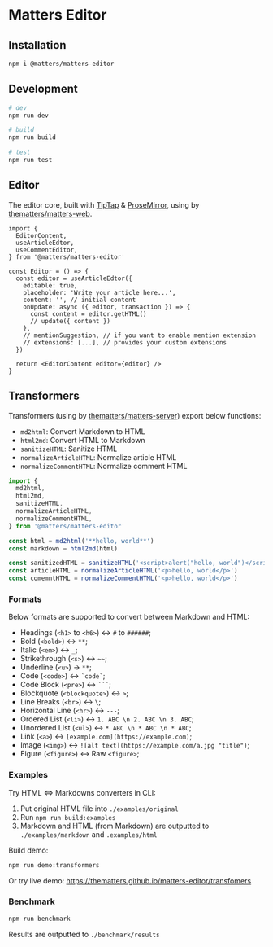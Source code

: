 # Matters Editor

## Installation

```bash
npm i @matters/matters-editor
```

## Development

```bash
# dev
npm run dev

# build
npm run build

# test
npm run test
```

## Editor

The editor core, built with [TipTap](https://tiptap.dev) & [ProseMirror](https://prosemirror.net/), using by [thematters/matters-web](https://github.com/thematters/matters-web).

```tsx
import {
  EditorContent,
  useArticleEdtor,
  useCommentEditor,
} from '@matters/matters-editor'

const Editor = () => {
  const editor = useArticleEdtor({
    editable: true,
    placeholder: 'Write your article here...',
    content: '', // initial content
    onUpdate: async ({ editor, transaction }) => {
      const content = editor.getHTML()
      // update({ content })
    },
    // mentionSuggestion, // if you want to enable mention extension
    // extensions: [...], // provides your custom extensions
  })

  return <EditorContent editor={editor} />
}
```

## Transformers

Transformers (using by [thematters/matters-server](https://github.com/thematters/matters-server)) export below functions:

- `md2html`: Convert Markdown to HTML
- `html2md`: Convert HTML to Markdown
- `sanitizeHTML`: Sanitize HTML
- `normalizeArticleHTML`: Normalize article HTML
- `normalizeCommentHTML`: Normalize comment HTML

```ts
import {
  md2html,
  html2md,
  sanitizeHTML,
  normalizeArticleHTML,
  normalizeCommentHTML,
} from '@matters/matters-editor'

const html = md2html('**hello, world**')
const markdown = html2md(html)

const sanitizedHTML = sanitizeHTML('<script>alert("hello, world")</script>')
const articleHTML = normalizeArticleHTML('<p>hello, world</p>')
const comemntHTML = normalizeCommentHTML('<p>hello, world</p>')
```

### Formats

Below formats are supported to convert between Markdown and HTML:

- Headings (`<h1>` to `<h6>`) <-> `#` to `######`;
- Bold (`<bold>`) <-> `**`;
- Italic (`<em>`) <-> `_`;
- Strikethrough (`<s>`) <-> `~~`;
- Underline (`<u>`) -> `**`;
- Code (`<code>`) <-> `` `code` ``;
- Code Block (`<pre>`) <-> ` ``` `;
- Blockquote (`<blockquote>`) <-> `>`;
- Line Breaks (`<br>`) <-> `\`;
- Horizontal Line (`<hr>`) <-> `---`;
- Ordered List (`<li>`) <-> `1. ABC \n 2. ABC \n 3. ABC`;
- Unordered List (`<ul>`) <-> `* ABC \n * ABC \n * ABC`;
- Link (`<a>`) <-> `[example.com](https://example.com)`;
- Image (`<img>`) <-> `![alt text](https://example.com/a.jpg "title")`;
- Figure (`<figure>`) <-> Raw `<figure>`;

### Examples

Try HTML <=> Markdowns converters in CLI:

1. Put original HTML file into `./examples/original`
2. Run `npm run build:examples`
3. Markdown and HTML (from Markdown) are outputted to `./examples/markdown` and `.examples/html`

Build demo:

```bash
npm run demo:transformers
```

Or try live demo: https://thematters.github.io/matters-editor/transfomers

### Benchmark

```bash
npm run benchmark
```

Results are outputted to `./benchmark/results`
